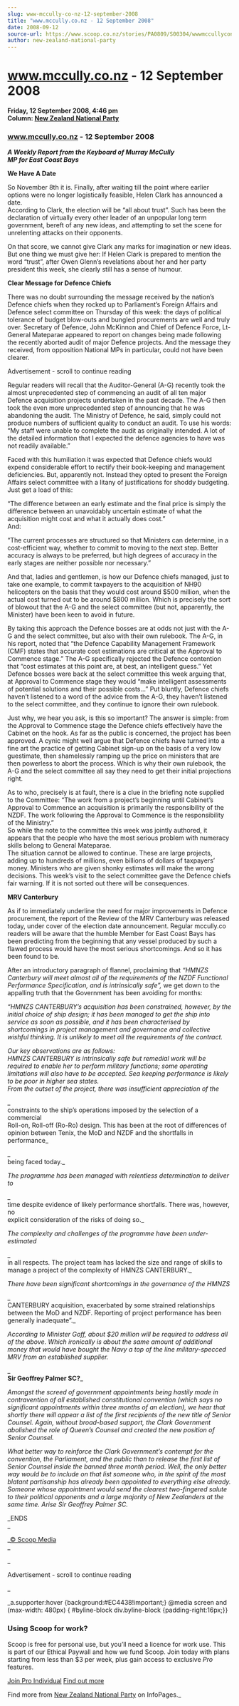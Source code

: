 ```yaml
---
slug: www-mccully-co-nz-12-september-2008
title: "www.mccully.co.nz - 12 September 2008"
date: 2008-09-12
source-url: https://www.scoop.co.nz/stories/PA0809/S00304/wwwmccullyconz-12-september-2008.htm
author: new-zealand-national-party
---
```

www.mccully.co.nz - 12 September 2008
=====================================

**Friday, 12 September 2008, 4:46 pm**  
**Column: [New Zealand National Party](https://info.scoop.co.nz/New_Zealand_National_Party)**

### www.mccully.co.nz - 12 September 2008

**_A Weekly Report from the Keyboard of Murray McCully  
MP for East Coast Bays_**

**We Have A Date**

So November 8th it is. Finally, after waiting till the point where earlier options were no longer logistically feasible, Helen Clark has announced a date.  
According to Clark, the election will be “all about trust”. Such has been the declaration of virtually every other leader of an unpopular long term government, bereft of any new ideas, and attempting to set the scene for unrelenting attacks on their opponents.

On that score, we cannot give Clark any marks for imagination or new ideas. But one thing we must give her: If Helen Clark is prepared to mention the word “trust”, after Owen Glenn’s revelations about her and her party president this week, she clearly still has a sense of humour.

**Clear Message for Defence Chiefs**

There was no doubt surrounding the message received by the nation’s Defence chiefs when they rocked up to Parliament’s Foreign Affairs and Defence select committee on Thursday of this week: the days of political tolerance of budget blow-outs and bungled procurements are well and truly over. Secretary of Defence, John McKinnon and Chief of Defence Force, Lt-General Mateparae appeared to report on changes being made following the recently aborted audit of major Defence projects. And the message they received, from opposition National MPs in particular, could not have been clearer.

Advertisement - scroll to continue reading





Regular readers will recall that the Auditor-General (A-G) recently took the almost unprecedented step of commencing an audit of all ten major Defence acquisition projects undertaken in the past decade. The A-G then took the even more unprecedented step of announcing that he was abandoning the audit. The Ministry of Defence, he said, simply could not produce numbers of sufficient quality to conduct an audit. To use his words: “My staff were unable to complete the audit as originally intended. A lot of the detailed information that I expected the defence agencies to have was not readily available.”

Faced with this humiliation it was expected that Defence chiefs would expend considerable effort to rectify their book-keeping and management deficiencies. But, apparently not. Instead they opted to present the Foreign Affairs select committee with a litany of justifications for shoddy budgeting. Just get a load of this:

“The difference between an early estimate and the final price is simply the difference between an unavoidably uncertain estimate of what the acquisition might cost and what it actually does cost.”  
And:

“The current processes are structured so that Ministers can determine, in a cost-efficient way, whether to commit to moving to the next step. Better accuracy is always to be preferred, but high degrees of accuracy in the early stages are neither possible nor necessary.”

And that, ladies and gentlemen, is how our Defence chiefs managed, just to take one example, to commit taxpayers to the acquisition of NH90 helicopters on the basis that they would cost around $500 million, when the actual cost turned out to be around $800 million. Which is precisely the sort of blowout that the A-G and the select committee (but not, apparently, the Minister) have been keen to avoid in future.

By taking this approach the Defence bosses are at odds not just with the A-G and the select committee, but also with their own rulebook. The A-G, in his report, noted that “the Defence Capability Management Framework (CMF) states that accurate cost estimations are critical at the Approval to Commence stage.” The A-G specifically rejected the Defence contention that “cost estimates at this point are, at best, an intelligent guess.” Yet Defence bosses were back at the select committee this week arguing that, at Approval to Commence stage they would “make intelligent assessments of potential solutions and their possible costs...” Put bluntly, Defence chiefs haven’t listened to a word of the advice from the A-G, they haven’t listened to the select committee, and they continue to ignore their own rulebook.

Just why, we hear you ask, is this so important? The answer is simple: from the Approval to Commence stage the Defence chiefs effectively have the Cabinet on the hook. As far as the public is concerned, the project has been approved. A cynic might well argue that Defence chiefs have turned into a fine art the practice of getting Cabinet sign-up on the basis of a very low guestimate, then shamelessly ramping up the price on ministers that are then powerless to abort the process. Which is why their own rulebook, the A-G and the select committee all say they need to get their initial projections right.

As to who, precisely is at fault, there is a clue in the briefing note supplied to the Committee: “The work from a project’s beginning until Cabinet’s Approval to Commence an acquisition is primarily the responsibility of the NZDF. The work following the Approval to Commence is the responsibility of the Ministry.”  
So while the note to the committee this week was jointly authored, it appears that the people who have the most serious problem with numeracy skills belong to General Mateparae.  
The situation cannot be allowed to continue. These are large projects, adding up to hundreds of millions, even billions of dollars of taxpayers’ money. Ministers who are given shonky estimates will make the wrong decisions. This week’s visit to the select committee gave the Defence chiefs fair warning. If it is not sorted out there will be consequences.

**MRV Canterbury**

As if to immediately underline the need for major improvements in Defence procurement, the report of the Review of the MRV Canterbury was released today, under cover of the election date announcement. Regular mccully.co readers will be aware that the humble Member for East Coast Bays has been predicting from the beginning that any vessel produced by such a flawed process would have the most serious shortcomings. And so it has been found to be.

After an introductory paragraph of flannel, proclaiming that _“HMNZS Canterbury will meet almost all of the requirements of the NZDF Functional Performance Specification, and is intrinsically safe”,_ we get down to the appalling truth that the Government has been avoiding for months:

_“HMNZS CANTERBURY’s acquisition has been constrained, however, by the initial choice of ship design; it has been managed to get the ship into service as soon as possible, and it has been characterised by shortcomings in project management and governance and collective wishful thinking. It is unlikely to meet all the requirements of the contract._

_Our key observations are as follows:  
HMNZS CANTERBURY is intrinsically safe but remedial work will be required to enable her to perform military functions; some operating limitations will also have to be accepted. Sea keeping performance is likely to be poor in higher sea states.  
From the outset of the project, there was insufficient appreciation of the_

_  
constraints to the ship’s operations imposed by the selection of a commercial  
Roll-on, Roll-off (Ro-Ro) design. This has been at the root of differences of  
opinion between Tenix, the MoD and NZDF and the shortfalls in performance_

_  
being faced today._

_The programme has been managed with relentless determination to deliver to_

_  
time despite evidence of likely performance shortfalls. There was, however, no  
explicit consideration of the risks of doing so._

_The complexity and challenges of the programme have been under-estimated_

_  
in all respects. The project team has lacked the size and range of skills to  
manage a project of the complexity of HMNZS CANTERBURY._

_There have been significant shortcomings in the governance of the HMNZS_

_  
CANTERBURY acquisition, exacerbated by some strained relationships  
between the MoD and NZDF. Reporting of project performance has been  
generally inadequate”._

_According to Minister Goff, about $20 million will be required to address all of the above. Which ironically is about the same amount of additional money that would have bought the Navy a top of the line military-specced MRV from an established supplier._

_  
**Sir Geoffrey Palmer SC?**_

_Amongst the screed of government appointments being hastily made in contravention of all established constitutional convention (which says no significant appointments within three months of an election), we hear that shortly there will appear a list of the first recipients of the new title of Senior Counsel. Again, without broad-based support, the Clark Government abolished the role of Queen’s Counsel and created the new position of Senior Counsel._

_What better way to reinforce the Clark Government’s contempt for the convention, the Parliament, and the public than to release the first list of Senior Counsel inside the banned three month period. Well, the only better way would be to include on that list someone who, in the spirit of the most blatant partisanship has already been appointed to everything else already. Someone whose appointment would send the clearest two-fingered salute to their political opponents and a large majority of New Zealanders at the same time. Arise Sir Geoffrey Palmer SC._

_ENDS  
_

_[© Scoop Media](http://www.scoop.co.nz/about/terms.html)  
_

_

Advertisement - scroll to continue reading



_

_a.supporter:hover {background:#EC4438!important;} @media screen and (max-width: 480px) { #byline-block div.byline-block {padding-right:16px;}}

### Using Scoop for work?

Scoop is free for personal use, but you’ll need a licence for work use. This is part of our Ethical Paywall and how we fund Scoop. Join today with plans starting from less than $3 per week, plus gain access to exclusive _Pro_ features.  
  
[Join Pro Individual](https://pro.scoop.co.nz/Individual/?from=ProIn24) [Find out more](https://pro.scoop.co.nz/using-scoop-for-work/?from=ProIn24)

Find more from [New Zealand National Party](https://info.scoop.co.nz/New_Zealand_National_Party) on InfoPages._
